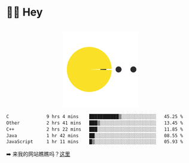 
# 👋🏻 Hey
<div align="center">
	<br>
	<img src="https://raw.githubusercontent.com/Aniket965/Aniket965/master/pacman.svg?sanitize=true" width="200" height="200">
	<br>
</div>

<!--START_SECTION:waka-->

```txt
C              9 hrs 4 mins    ███████████▒░░░░░░░░░░░░░   45.25 %
Other          2 hrs 41 mins   ███▒░░░░░░░░░░░░░░░░░░░░░   13.45 %
C++            2 hrs 22 mins   ███░░░░░░░░░░░░░░░░░░░░░░   11.85 %
Java           1 hr 42 mins    ██░░░░░░░░░░░░░░░░░░░░░░░   08.55 %
JavaScript     1 hr 11 mins    █▒░░░░░░░░░░░░░░░░░░░░░░░   05.93 %
```

<!--END_SECTION:waka-->

 ➡️  来我的网站瞧瞧吗？[这里](https://www.shaolongfei.com)
